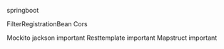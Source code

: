 springboot


FilterRegistrationBean
Cors


Mockito
jackson important
Resttemplate important
Mapstruct important
